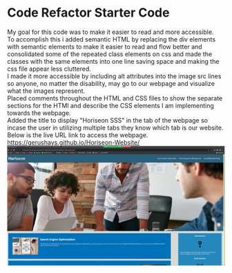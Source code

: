# Code Refactor Starter Code
My goal for this code was to make it easier to read and more accessible. 
<br />
To accomplish this i added semantic HTML by replacing the div elements with semantic elements to make it easier to read and flow better and consolidated some of the repeated class elements on css and made the classes with the same elements into one line saving space and making the css file appear less cluttered.
<br />
I made it more accessible by including alt attributes into the image src lines so anyone, no matter the disability, may go to our webpage and visualize what the images represent.
<br />
Placed comments throughout the HTML and CSS files to show the separate sections for the HTMl and describe the CSS elements I am implementing towards the webpage. 
<br />
Added the title to display "Horiseon SSS" in the tab of the webpage so incase the user in utilizing multiple tabs they know which tab is our website.
<br />
Below is the live URL link to access the webpage.
<br />
https://gerushays.github.io/Horiseon-Website/
![Horiseon-Screenshot](/assets/images/Horiseon-Screenshot.png)
